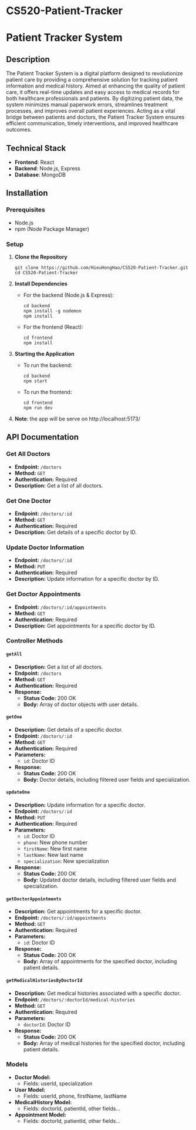 # CS520-Patient-Tracker


# Patient Tracker System

## Description
The Patient Tracker System is a digital platform designed to revolutionize patient care by providing a comprehensive solution for tracking patient information and medical history. Aimed at enhancing the quality of patient care, it offers real-time updates and easy access to medical records for both healthcare professionals and patients. By digitizing patient data, the system minimizes manual paperwork errors, streamlines treatment processes, and improves overall patient experiences. Acting as a vital bridge between patients and doctors, the Patient Tracker System ensures efficient communication, timely interventions, and improved healthcare outcomes.

## Technical Stack
- **Frontend**: React
- **Backend**: Node.js, Express
- **Database**: MongoDB

## Installation

### Prerequisites
- Node.js
- npm (Node Package Manager)

### Setup
1. **Clone the Repository**
   ```
   git clone https://github.com/HieuHongHao/CS520-Patient-Tracker.git
   cd CS520-Patient-Tracker
   ```

2. **Install Dependencies**
   - For the backend (Node.js & Express):
     ```
     cd backend
     npm install -g nodemon
     npm install
     ```
   - For the frontend (React):
     ```
     cd frontend
     npm install
     ```

3. **Starting the Application**
   - To run the backend:
     ```
     cd backend
     npm start
     ```
   - To run the frontend:
     ```
     cd frontend
     npm run dev
     ```

4. **Note**: the app will be serve on http://localhost:5173/

## API Documentation

### Get All Doctors

- **Endpoint:** `/doctors`
- **Method:** `GET`
- **Authentication:** Required
- **Description:** Get a list of all doctors.

### Get One Doctor

- **Endpoint:** `/doctors/:id`
- **Method:** `GET`
- **Authentication:** Required
- **Description:** Get details of a specific doctor by ID.

### Update Doctor Information

- **Endpoint:** `/doctors/:id`
- **Method:** `PUT`
- **Authentication:** Required
- **Description:** Update information for a specific doctor by ID.

### Get Doctor Appointments

- **Endpoint:** `/doctors/:id/appointments`
- **Method:** `GET`
- **Authentication:** Required
- **Description:** Get appointments for a specific doctor by ID.

### Controller Methods

#### `getAll`

- **Description:** Get a list of all doctors.
- **Endpoint:** `/doctors`
- **Method:** `GET`
- **Authentication:** Required
- **Response:**
  - **Status Code:** 200 OK
  - **Body:** Array of doctor objects with user details.

#### `getOne`

- **Description:** Get details of a specific doctor.
- **Endpoint:** `/doctors/:id`
- **Method:** `GET`
- **Authentication:** Required
- **Parameters:**
  - `id`: Doctor ID
- **Response:**
  - **Status Code:** 200 OK
  - **Body:** Doctor details, including filtered user fields and specialization.

#### `updateOne`

- **Description:** Update information for a specific doctor.
- **Endpoint:** `/doctors/:id`
- **Method:** `PUT`
- **Authentication:** Required
- **Parameters:**
  - `id`: Doctor ID
  - `phone`: New phone number
  - `firstName`: New first name
  - `lastName`: New last name
  - `specialization`: New specialization
- **Response:**
  - **Status Code:** 200 OK
  - **Body:** Updated doctor details, including filtered user fields and specialization.

#### `getDoctorAppointments`

- **Description:** Get appointments for a specific doctor.
- **Endpoint:** `/doctors/:id/appointments`
- **Method:** `GET`
- **Authentication:** Required
- **Parameters:**
  - `id`: Doctor ID
- **Response:**
  - **Status Code:** 200 OK
  - **Body:** Array of appointments for the specified doctor, including patient details.

#### `getMedicalHistoriesByDoctorId`

- **Description:** Get medical histories associated with a specific doctor.
- **Endpoint:** `/doctors/:doctorId/medical-histories`
- **Method:** `GET`
- **Authentication:** Required
- **Parameters:**
  - `doctorId`: Doctor ID
- **Response:**
  - **Status Code:** 200 OK
  - **Body:** Array of medical histories for the specified doctor, including patient details.

### Models

- **Doctor Model:**
  - Fields: userId, specialization
- **User Model:**
  - Fields: userId, phone, firstName, lastName
- **MedicalHistory Model:**
  - Fields: doctorId, patientId, other fields...
- **Appointment Model:**
  - Fields: doctorId, patientId, other fields...

